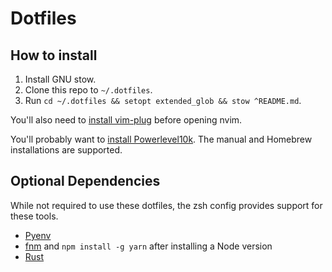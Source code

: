 # Dotfiles

## How to install

1. Install GNU stow.
2. Clone this repo to `~/.dotfiles`.
3. Run `cd ~/.dotfiles && setopt extended_glob && stow ^README.md`.

You'll also need to [install vim-plug](https://github.com/junegunn/vim-plug) before opening nvim.

You'll probably want to [install Powerlevel10k](https://github.com/romkatv/powerlevel10k#installation). The manual and Homebrew installations are supported.

## Optional Dependencies

While not required to use these dotfiles, the zsh config provides support for these tools.

- [Pyenv](https://github.com/pyenv/pyenv-installer#installation--update--uninstallation)
- [fnm](https://github.com/Schniz/fnm#installation) and `npm install -g yarn` after installing a Node version
- [Rust](https://www.rust-lang.org/tools/install)

